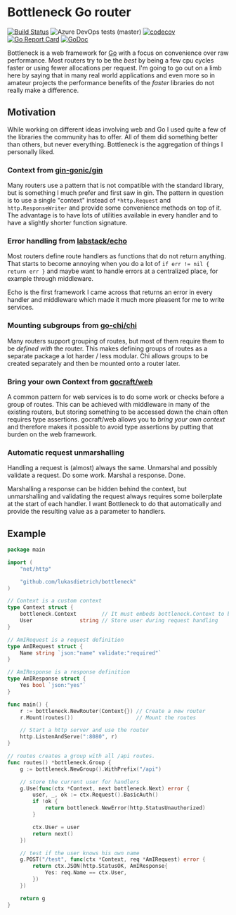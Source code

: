 # Bottleneck Go router

[![Build Status](https://dev.azure.com/lukasdietrich/bottleneck/_apis/build/status/lukasdietrich.bottleneck?branchName=master)](https://dev.azure.com/lukasdietrich/bottleneck/_build/latest?definitionId=2&branchName=master)
![Azure DevOps tests (master)](https://img.shields.io/azure-devops/tests/lukasdietrich/bottleneck/2/master)
[![codecov](https://codecov.io/gh/lukasdietrich/bottleneck/branch/master/graph/badge.svg)](https://codecov.io/gh/lukasdietrich/bottleneck)
[![Go Report Card](https://goreportcard.com/badge/github.com/lukasdietrich/bottleneck)](https://goreportcard.com/report/github.com/lukasdietrich/bottleneck)
[![GoDoc](https://godoc.org/github.com/lukasdietrich/bottleneck?status.svg)](https://godoc.org/github.com/lukasdietrich/bottleneck)

Bottleneck is a web framework for [Go](https://golang.org/) with a focus on convenience over raw performance.
Most routers try to be the *best* by being a few cpu cycles faster or using fewer allocations per request.
I'm going to go out on a limb here by saying that in many real world applications and even more so in amateur projects
the performance benefits of the *faster* libraries do not really make a difference.

## Motivation

While working on different ideas involving web and Go I used quite a few of the libraries
the community has to offer. All of them did something better than others, but never
everything. Bottleneck is the aggregation of things I personally liked.

### Context from [gin-gonic/gin](https://github.com/gin-gonic/gin)

Many routers use a pattern that is not compatible with the standard library, but
is something I much prefer and first saw in gin. The pattern in question is to use
a single "context" instead of `*http.Request` and `http.ResponseWriter` and provide some
convenience methods on top of it. The advantage is to have lots of utilities available
in every handler and to have a slightly shorter function signature.

### Error handling from [labstack/echo](https://github.com/labstack/echo)

Most routers define route handlers as functions that do not return anything.
That starts to become annoying when you do a lot of `if err != nil { return err }`
and maybe want to handle errors at a centralized place, for example through middleware.

Echo is the first framework I came across that returns an error in every handler and
middleware which made it much more pleasent for me to write services.

### Mounting subgroups from [go-chi/chi](https://github.com/go-chi/chi)

Many routers support grouping of routes, but most of them require them to be
*defined with* the router. This makes defining groups of routes as a separate package
a lot harder / less modular. Chi allows groups to be created separately and then be
mounted onto a router later.

### Bring your own Context from [gocraft/web](https://github.com/gocraft/web)

A common pattern for web services is to do some work or checks before a group of routes.
This can be achieved with middleware in many of the existing routers, but storing
something to be accessed down the chain often requires type assertions. gocraft/web allows
you to *bring your own context* and therefore makes it possible to avoid type assertions by
putting that burden on the web framework.

### Automatic request unmarshalling

Handling a request is (almost) always the same. Unmarshal and possibly validate a request. 
Do some work. Marshal a response. Done.

Marshalling a response can be hidden behind the context, but unmarshalling and validating
the request always requires some boilerplate at the start of each handler. I want Bottleneck to do that automatically and provide the resulting value as a parameter to
handlers.

## Example

```go
package main

import (
	"net/http"

	"github.com/lukasdietrich/bottleneck"
)

// Context is a custom context
type Context struct {
	bottleneck.Context        // It must embeds bottleneck.Context to be valid
	User               string // Store user during request handling
}

// AmIRequest is a request definition
type AmIRequest struct {
	Name string `json:"name" validate:"required"`
}

// AmIResponse is a response definition
type AmIResponse struct {
	Yes bool `json:"yes"`
}

func main() {
	r := bottleneck.NewRouter(Context{}) // Create a new router
	r.Mount(routes())                    // Mount the routes

	// Start a http server and use the router
	http.ListenAndServe(":8080", r)
}

// routes creates a group with all /api routes.
func routes() *bottleneck.Group {
	g := bottleneck.NewGroup().WithPrefix("/api")

	// store the current user for handlers
	g.Use(func(ctx *Context, next bottleneck.Next) error {
		user, _, ok := ctx.Request().BasicAuth()
		if !ok {
			return bottleneck.NewError(http.StatusUnauthorized)
		}

		ctx.User = user
		return next()
	})

	// test if the user knows his own name
	g.POST("/test", func(ctx *Context, req *AmIRequest) error {
		return ctx.JSON(http.StatusOK, AmIResponse{
			Yes: req.Name == ctx.User,
		})
	})

	return g
}
```